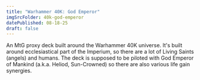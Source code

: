 ```yaml
---
title: "Warhammer 40K: God Emperor"
imgSrcFolder: 40k-god-emperor
datePublished: 08-18-25
draft: false
---
```


An MtG proxy deck built around the Warhammer 40K universe. It's built around ecclesiastical part of the Imperium, so there are a lot of Living Saints (angels) and humans. The deck is supposed to be piloted with God Emperor of Mankind (a.k.a. Heliod, Sun-Crowned) so there are also various life gain synergies.
